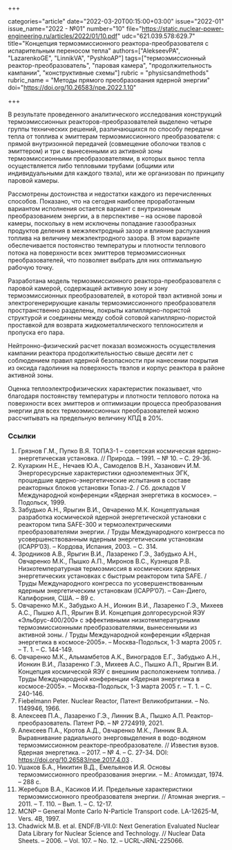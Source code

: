 +++

categories="article"
date="2022-03-20T00:15:00+03:00"
issue="2022-01"
issue_name="2022 - №01"
number="10"
file="https://static.nuclear-power-engineering.ru/articles/2022/01/10.pdf"
udc="621.039.578:629.7"
title="Концепция термоэмиссионного реактора-преобразователя с испарительным переносом тепла"
authors=["AlekseevPA", "LazarenkoGE", "LinnikVA", "PyshkoAP"]
tags=["термоэмиссионный реактор-преобразователь", "паровая камера", "продолжительность кампании", "конструктивные схемы"]
rubric = "physicsandmethods"
rubric_name = "Методы прямого преобразования ядерной энергии"
doi="https://doi.org/10.26583/npe.2022.1.10"

+++

В результате проведенного аналитического исследования конструкций термоэмиссионных реакторов-преобразователей выделено четыре группы технических решений, различающихся по способу передачи тепла от топлива к эмиттерам термоэмиссионного преобразователя: с прямой внутризонной передачей (совмещение оболочки твэлов с эмиттером) и три с вынесенными из активной зоны термоэмиссионными преобразователями, в которых вынос тепла осуществляется либо тепловыми трубами (общими или индивидуальными для каждого твэла), или же организован по принципу паровой камеры.

Рассмотрены достоинства и недостатки каждого из перечисленных способов. Показано, что на сегодня наиболее проработанным вариантом исполнения остается вариант с внутризонным преобразованием энергии, а в перспективе – на основе паровой камеры, поскольку в нем исключены попадание газообразных продуктов деления в межэлектродный зазор и влияние распухания топлива на величину межэлектродного зазора. В этом варианте обеспечивается постоянство температуры и плотности теплового потока на поверхности всех эмиттеров термоэмиссионных преобразователей, что позволяет выбрать для них оптимальную рабочую точку.

Разработана модель термоэмиссионного реактора-преобразователя с паровой камерой, содержащей активную зону и зону термоэмиссионных преобразователей, в которой твэл активной зоны и электрогенерирующие каналы термоэмиссионного преобразователя пространственно разделены, покрыты капиллярно-пористой структурой и соединены между собой сотовой капиллярно-пористой проставкой для возврата жидкометаллического теплоносителя и пропуска его пара.

Нейтронно-физический расчет показал возможность осуществления кампании реактора продолжительностью свыше десяти лет с соблюдением правил ядерной безопасности при нанесении покрытия из оксида гадолиния на поверхность твэлов и корпус реактора в районе активной зоны.

Оценка теплоэлектрофизических характеристик показывает, что благодаря постоянству температуры и плотности теплового потока на поверхности всех эмиттеров и оптимизации процесса преобразования энергии для всех термоэмиссионных преобразователей можно рассчитывать на предельную величину КПД в 20%.

### Ссылки

1. Грязнов Г.М., Пупко В.Я. ТОПАЗ-1 – советская космическая ядерно-энергетическая установка. // Природа. – 1991. – № 10. – С. 29-36.
2. Кухаркин Н.Е., Нечаев Ю.А., Самоделов В.Н., Хазанович И.М. Энергоресурсные характеристики одноэлементных ЭГК, прошедшие ядерно-энергетические испытания в составе реакторных блоков установки Топаз-2. / Сб. докладов V Международной конференции «Ядерная энергетика в космосе». – Подольск, 1999.
3. Забудько А.Н., Ярыгин В.И., Овчаренко М.К. Концептуальная разработка космической ядерной энергетической установки с реактором типа SAFE-300 и термоэлектрическими преобразователями энергии. / Труды Международного конгресса по усовершенствованным ядерным энергетическим установкам (ICAPP’03). – Кордова, Испания, 2003. – C. 314.
4. Зродников А.В., Ярыгин В.И., Лазаренко Г.Э., Забудько А.Н., Овчаренко М.К., Пышко А.П., Миронов В.С., Кузнецов Р.В. Низкотемпературная термоэмиссия в космических ядерных энергетических установках с быстрым реактором типа SAFE. / Труды Международного конгресса по усовершенствованным ядерным энергетическим установкам (ICAPP’07). – Сан-Диего, Калифорния, США. – 89 c.
5. Овчаренко М.К., Забудько А.Н., Ионкин В.И., Лазаренко Г.Э., Михеев А.С., Пышко А.П., Ярыгин В.И. Концепция долгоресурсной ЯЭУ «Эльбрус-400/200» с эффективными низкотемпературными термоэмиссионными преобразователями, вынесенными из активной зоны. / Труды Международной конференции «Ядерная энергетика в космосе-2005». – Москва-Подольск, 1-3 марта 2005 г. – Т. 1. – С. 144-149.
6. Овчаренко М.К., Альмамбетов А.К., Виноградов Е.Г., Забудько А.Н., Ионкин В.И., Лазаренко Г.Э., Михеев А.С., Пышко А.П., Ярыгин В.И. Концепция космической ЯЭУ с внешним расположением топлива. / Труды Международной конференции «Ядерная энергетика в космосе-2005». – Москва-Подольск, 1-3 марта 2005 г. – Т. 1. – С. 240-146.
7. Fiebelmann Peter. Nuclear Reactor, Патент Великобритании. – No. 1149946, 1966.
8. Алексеев П.А., Лазаренко Г.Э., Линник В.А., Пышко А.П. Реактор-преобразователь. Патент РФ. – № 2724919, 2021.
9. Алексеев П.А., Кротов А.Д., Овчаренко М.К., Линник В.А. Выравнивание радиального энерговыделения в водо-водяном термоэмиссионном реакторе-преобразователе. // Известия вузов. Ядерная энергетика. – 2017. – № 4. – С. 27-34. DOI: https://doi.org/10.26583/npe.2017.4.03 .
10. Ушаков Б.А., Никитин В.Д., Емельянов И.Я. Основы термоэмиссионного преобразования энергии. – М.: Атомиздат, 1974. – 288 с.
11. Жеребцов В.А., Касиков И.И. Предельные характеристики термоэмиссионного преобразователя энергии. // Атомная энергия. – 2011. – Т. 110. – Вып. 1. – С. 12-17.
12. MCNP – General Monte Carlo N-Particle Transport code. LA-12625-M, Vers. 4B, 1997.
13. Chadwick M.B. et al. ENDF/B-VII.0: Next Generation Evaluated Nuclear Data Library for Nuclear Science and Technology. // Nuclear Data Sheets. – 2006. – Vol. 107. – No. 12. – UCRL-JRNL-225066.